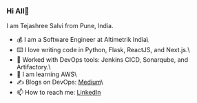 ### Hi All👋

I am Tejashree Salvi from Pune, India.

* 💰 I am a Software Engineer at Altimetrik India\
* ⌨️ I love writing code in Python, Flask, ReactJS, and Next.js.\
* 🗿 Worked with DevOps tools: Jenkins CICD, Sonarqube, and Artifactory.\
* 👀 I am learning AWS\
* ✍️ Blogs on DevOps: [Medium](https://keentolearn.medium.com/)\
* 📫 How to reach me: [LinkedIn](https://www.linkedin.com/in/tejashree-salvi-003aa2195/)

